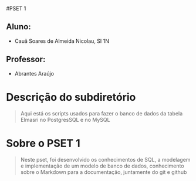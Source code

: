 #PSET 1

## Aluno:

- Cauã Soares de Almeida Nicolau, SI 1N

## Professor:

- Abrantes Araújo

# Descrição do subdiretório

  > Aqui está os scripts usados para fazer o banco de dados da tabela Elmasri no PostgresSQL e no MySQL

# Sobre o PSET 1

> Neste pset, foi desenvolvido os conhecimentos de SQL, a modelagem e implementação
> de um modelo de banco de dados, conhecimento sobre o Markdown para a documentação,
> juntamente do git e github
